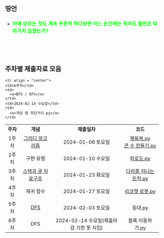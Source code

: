 ## 띵언
- ### <span style="color:lime;">아예 모르는 것도 계속 꾸준히 하다보면 어느 순간에는 적어도 절반은 따라가지 않겠는가?
<br><br><br>
## 주차별 제출자료 모음

<table align = "center">
  <tr align = "center">
    <td><b>주차</td>
    <td><b>개념</b></td>
    <td><b>제출일자</td>
    <td><b>코드</td>
  </tr>
      
  <tr align = "center">
    <td>1주차</td>
    <td>
      <a href="https://www.notion.so/joonk2/greedy-algorithm-6296f6ab966341ffb93ad36f2b0d035d">그리디 알고리즘</a>
    </td>
    <td>2024-01-06 토요일</td>
    <td>
      <a href="https://www.notion.so/joonk2/2024-jan-02-9e2638ab2469485eac0b002c50178c31">체육복.py</a> <br>
      <a href="https://www.notion.so/joonk2/2024-jan-03-d99b7ba753634354aa9f914045f394e4">큰 수 만들기.py</a>
      <br/>
    </td>
  </tr>
      
  <tr align = "center">
    <td>2주차</td>
    <td>
      <a>구현 유형</a>
    </td>
    <td>2024-01-10 수요일</td>
    <td> 
      <a href="https://github.com/2024-Algorithm-Study/Kojoonhwan/blob/joonhwan_problem_solving/2%EC%A3%BC%EC%B0%A8/%ED%94%BC%EB%A1%9C%EB%8F%84.md">피로도.py</a>
    </td>
  </tr>
      
  <tr align = "center">
    <td>3주차</td>
    <td>
      <a href="https://www.notion.so/joonk2/stack-queue-7049c45f49f0424ca5c1756825db208f">스택과 큐 자료구조</a>
    </td>
    <td>2024-01-23 화요일</td>
    <td>
      <a href="https://www.notion.so/joonk2/2024-jan-23-9d59bd174a5545e1b6b10c1edb11caaa">다리를 지나는 트럭.py</a>
    </td>
  </tr>
  
  <tr align = "center">
    <td>4주차</td>
    <td>
      <a>재귀 함수</a>
    </td>
    <td>2024-01-27 토요일</td>
    <td>
      <a href="https://github.com/2024-Algorithm-Study/Kojoonhwan/blob/joonhwan_problem_solving/4%EC%A3%BC%EC%B0%A8/%EB%A6%AC%EC%BD%94%EC%B3%87%20%EB%A1%9C%EB%B4%87.md">리코쳇 로봇.py</a>
    </td>
  </tr>

  <tr align = "center">
    <td>5주차</td>
    <td>
      <a href="https://www.notion.so/joonk2/DFS-34da018e09bb40658244970e808feafe">DFS</a>
    </td>
    <td>2024-02-03 토요일</td>
    <td>
      <a>등대.py</a>
    </td>
  </tr>

  <tr align = "center">
    <td>6주차</td>
    <td>
      <a>DFS</a>
    </td>
    <td>2024-02-14 수요일(제출마감 기한 못 지킴)</td>
    <td>
      <a>블록 이동하기.py</a>
    </td>
  </tr>

    <tr align = "center">
    <td>6주차</td>
    <td>
      <a>BFS / DFS</a>
    </td>
    <td>2024-02-14 수요일</td>
    <td>
      <a>게임 맵 최단거리.py</a>
    </td>
  </tr>
 
</table>

